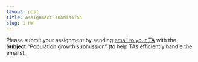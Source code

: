```yaml
---
layout: post
title: Assignment submission
slug: 1 HW
---
```


Please submit your assignment by sending [email to your TA](/team.html) with the __Subject__ “Population growth submission” (to help TAs efficiently handle the emails). 

